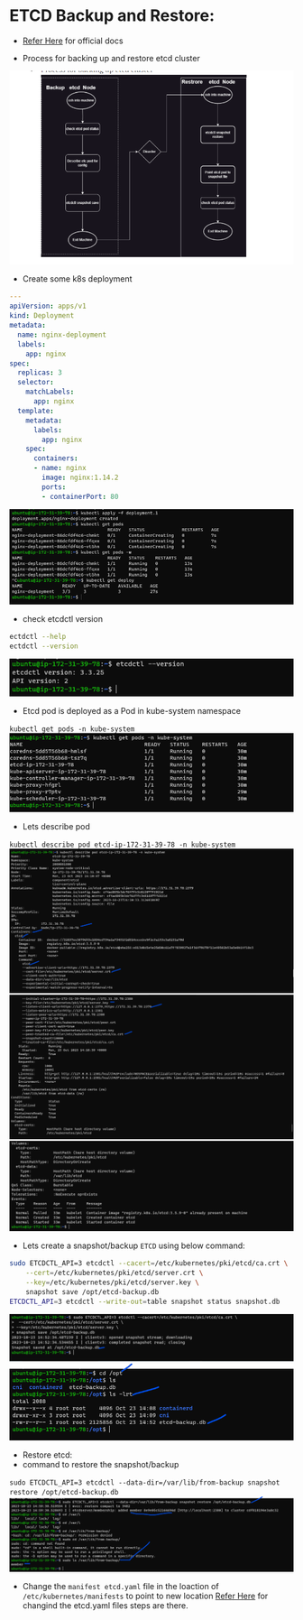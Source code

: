 # ETCD Backup and Restore:
* [Refer Here](https://kubernetes.io/docs/tasks/administer-cluster/configure-upgrade-etcd/#backing-up-an-etcd-cluster) for official docs

* Process for backing up and restore etcd cluster

![Preview](./Images/k8s234.png)

* Create some k8s deployment

```yaml
---
apiVersion: apps/v1
kind: Deployment
metadata:
  name: nginx-deployment
  labels:
    app: nginx
spec:
  replicas: 3
  selector:
    matchLabels:
      app: nginx
  template:
    metadata:
      labels:
        app: nginx
    spec:
      containers:
      - name: nginx
        image: nginx:1.14.2
        ports:
        - containerPort: 80
```
![Preview](./Images/k8s235.png)

* check etcdctl version
```bash
ectdctl --help
ectdctl --version
```
![Preview](./Images/k8s236.png)

* Etcd pod is deployed as a Pod in kube-system namespace

`kubectl get pods -n kube-system`
![Preview](./Images/k8s237.png)

*  Lets describe pod 

`kubectl describe pod etcd-ip-172-31-39-78 -n kube-system`
![Preview](./Images/k8s238.png)
![Preview](./Images/k8s239.png)
![Preview](./Images/k8s240.png)

* Lets create a snapshot/backup `ETCD` using below command:

```bash
sudo ETCDCTL_API=3 etcdctl --cacert=/etc/kubernetes/pki/etcd/ca.crt \
    --cert=/etc/kubernetes/pki/etcd/server.crt \
    --key=/etc/kubernetes/pki/etcd/server.key \
    snapshot save /opt/etcd-backup.db
ETCDCTL_API=3 etcdctl --write-out=table snapshot status snapshot.db    
```
![Preview](./Images/k8s241.png)
![Preview](./Images/k8s242.png)

* Restore etcd:
 * command to restore the snapshot/backup

 `sudo ETCDCTL_API=3 etcdctl --data-dir=/var/lib/from-backup snapshot restore /opt/etcd-backup.db`
![Preview](./Images/k8s243.png)

* Change the `manifest etcd.yaml` file in the loaction of `/etc/kubernetes/manifests` to point to new location
[Refer Here](https://medium.com/@mehmetodabashi/backup-and-restore-etcd-cluster-on-kubernetes-93c19b1c070) for changind the etcd.yaml files steps are there.



